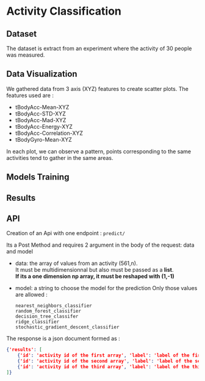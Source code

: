 # Activity Classification

## Dataset

The dataset is extract from an experiment where the activity of 30 people was measured.


## Data Visualization

We gathered data from 3 axis (XYZ) features to create scatter plots.
The features used are :

- tBodyAcc-Mean-XYZ
- tBodyAcc-STD-XYZ
- tBodyAcc-Mad-XYZ
- tBodyAcc-Energy-XYZ
- tBodyAcc-Correlation-XYZ
- tBodyGyro-Mean-XYZ

In each plot, we can observe a pattern, points corresponding to the same activities tend to gather in the same areas.

## Models Training



## Results


## API
Creation of an Api with one endpoint : ```predict/```

Its a Post Method and requires 2 argument in the body of the request: data and model

- data: the array of values from an activity (561,n).\
    It must be multidimensionnal but also must be passed as a **list**.\
    **If its a one dimension np array, it must be reshaped with (1,-1)**

- model: a string to choose the model for the prediction
    Only those values are allowed : 
    ```gaussian_naive_bayes_classifier
    nearest_neighbors_classifier
    random_forest_classifier
    decision_tree_classifer
    ridge_classifier
    stochastic_gradient_descent_classifier
    ```

The response is a json document formed as :

```json
{'results': [
    {'id': 'activity id of the first array', 'label': 'label of the first array'},
    {'id': 'activity id of the second array', 'label': 'label of the second array'},
    {'id': 'activity id of the third array', 'label': 'label of the third array'},
]}
```
